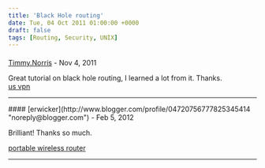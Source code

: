 ```yaml
---
title: 'Black Hole routing'
date: Tue, 04 Oct 2011 01:00:00 +0000
draft: false
tags: [Routing, Security, UNIX]
---
```



#### 
[Timmy.Norris](http://www.blogger.com/profile/15293553391999911524 "noreply@blogger.com") - <time datetime="2011-11-17 05:07:43">Nov 4, 2011</time>

Great tutorial on black hole routing, I learned a lot from it. Thanks.  
[us vpn](http://www.foxyvpn.com/)
<hr />
#### 
[erwicker](http://www.blogger.com/profile/04720756777825345414 "noreply@blogger.com") - <time datetime="2012-02-10 13:33:28">Feb 5, 2012</time>

Brilliant! Thanks so much.  
  
[portable wireless router](http://portablewirelessrouters.org)
<hr />
